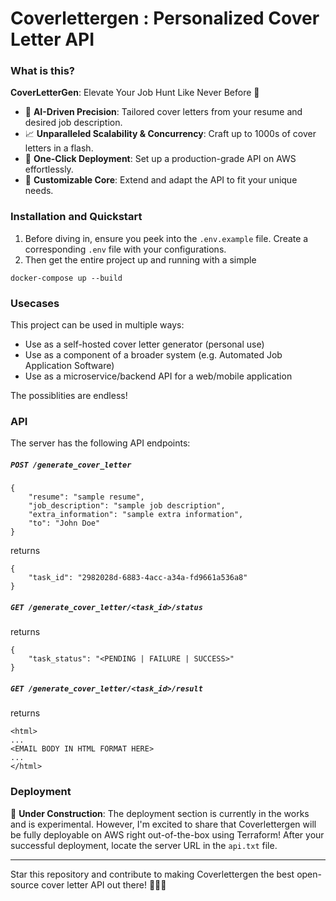 # Coverlettergen : Personalized Cover Letter API

### What is this?
**CoverLetterGen**: Elevate Your Job Hunt Like Never Before 🚀

- 🤖 **AI-Driven Precision**: Tailored cover letters from your resume and desired job description.
- 📈 **Unparalleled Scalability & Concurrency**: Craft up to 1000s of cover letters in a flash.
- 🚀 **One-Click Deployment**: Set up a production-grade API on AWS effortlessly.
- 🔧 **Customizable Core**: Extend and adapt the API to fit your unique needs.



### Installation and Quickstart
1. Before diving in, ensure you peek into the `.env.example` file. Create a corresponding `.env` file with your configurations.
2. Then get the entire project up and running with a simple

```
docker-compose up --build
```

### Usecases
This project can be used in multiple ways:

- Use as a self-hosted cover letter generator (personal use)
- Use as a component of a broader system (e.g. Automated Job Application Software)
- Use as a microservice/backend API for a web/mobile application

The possiblities are endless!

### API
The server has the following API endpoints:

##### `POST /generate_cover_letter`
```
{
    "resume": "sample resume",
    "job_description": "sample job description",
    "extra_information": "sample extra information",
    "to": "John Doe"
}
```
returns
```
{
    "task_id": "2982028d-6883-4acc-a34a-fd9661a536a8"
}
```

##### `GET /generate_cover_letter/<task_id>/status`
returns
```
{
    "task_status": "<PENDING | FAILURE | SUCCESS>"
}
```

##### `GET /generate_cover_letter/<task_id>/result`
returns
```
<html>
...
<EMAIL BODY IN HTML FORMAT HERE>
...
</html>
```

### Deployment
🚧 **Under Construction**: The deployment section is currently in the works and is experimental. However, I'm excited to share that Coverlettergen will be fully deployable on AWS right out-of-the-box using Terraform! After your successful deployment, locate the server URL in the `api.txt` file.


___

Star this repository and contribute to making Coverlettergen the best open-source cover letter API out there! 🌟💌🚀